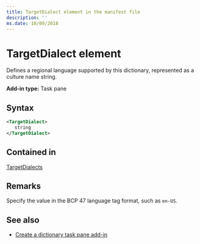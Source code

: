 ```yaml
---
title: TargetDialect element in the manifest file
description: ''
ms.date: 10/09/2018
---
```


# TargetDialect element

Defines a regional language supported by this dictionary, represented as a culture name string.

**Add-in type:** Task pane

## Syntax

```XML
<TargetDialect>
   string 
</TargetDialect>
```

## Contained in

[TargetDialects](targetdialects.md)

## Remarks

Specify the value in the BCP 47 language tag format, such as  `en-US`.

## See also

- [Create a dictionary task pane add-in](https://docs.microsoft.com/office/dev/add-ins/word/dictionary-task-pane-add-ins)
    

